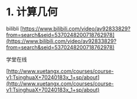 # 1. 计算几何


bilibli
[https://www.bilibili.com/video/av92833829?from=search&seid=5370248200718762978](https://www.bilibili.com/video/av92833829?from=search&seid=5370248200718762978)



学堂在线





[http://www.xuetangx.com/courses/course-v1:TsinghuaX+70240183x_1+sp/about](http://www.xuetangx.com/courses/course-v1:TsinghuaX+70240183x_1+sp/about)























